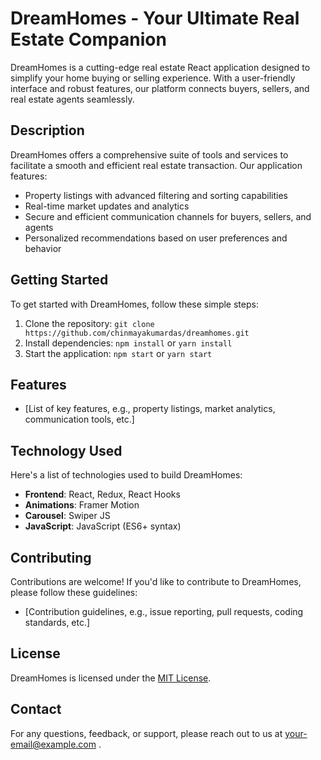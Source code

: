 # DreamHomes - Your Ultimate Real Estate Companion

DreamHomes is a cutting-edge real estate React application designed to simplify your home buying or selling experience. With a user-friendly interface and robust features, our platform connects buyers, sellers, and real estate agents seamlessly.

## Description

DreamHomes offers a comprehensive suite of tools and services to facilitate a smooth and efficient real estate transaction. Our application features:

* Property listings with advanced filtering and sorting capabilities
* Real-time market updates and analytics
* Secure and efficient communication channels for buyers, sellers, and agents
* Personalized recommendations based on user preferences and behavior

## Getting Started

To get started with DreamHomes, follow these simple steps:

1. Clone the repository: `git clone https://github.com/chinmayakumardas/dreamhomes.git`
2. Install dependencies: `npm install` or `yarn install`
3. Start the application: `npm start` or `yarn start`

## Features

* [List of key features, e.g., property listings, market analytics, communication tools, etc.]
  
## Technology Used

Here's a list of technologies used to build DreamHomes:

* **Frontend**: React, Redux, React Hooks
* **Animations**: Framer Motion
* **Carousel**: Swiper JS
* **JavaScript**: JavaScript (ES6+ syntax)
## Contributing

Contributions are welcome! If you'd like to contribute to DreamHomes, please follow these guidelines:

* [Contribution guidelines, e.g., issue reporting, pull requests, coding standards, etc.]

## License

DreamHomes is licensed under the [MIT License](https://opensource.org/licenses/MIT).

## Contact

For any questions, feedback, or support, please reach out to us at [your-email@example.com](mailto:chinmayakumardas2000@gmail.com) .
